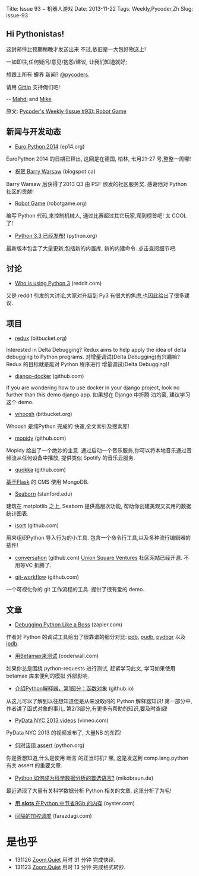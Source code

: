 Title: Issue 93 ~ 机器人游戏 
Date: 2013-11-22 
Tags: Weekly,Pycoder,Zh 
Slug: issue-93 
## Hi Pythonistas!


这封邮件比预期稍晚才发送出来
不过,依旧是一大包好物送上!
 

一如即往,任何疑问/意见/抱怨/建议,
让我们知道就好;

想跟上所有 蠎界 新闻?
 [@pycoders](http://twitter.com/pycoders).

请用
[Gittip](https://www.gittip.com/PycodersWeekly)
支持俺们吧!

--
[Mahdi](https://twitter.com/#!/myusuf3) and [Mike](https://twitter.com/#!/mgrouchy)

原文: [Pycoder's Weekly (Issue #93): Robot Game](http://eepurl.com/Jk4A5)

## 新闻与开发动态

- [Euro Python 2014](http://ep14.org/) (ep14.org)

EuroPython 2014 的日期已释出,
这回是在德国, 柏林, 七月21-27 号,整整一周哪!

 

- [祝贺 Barry Warsaw](http://pyfound.blogspot.ca/2013/11/congratulations-to-barry-warsaw.html) (blogspot.ca)

Barry Warsaw 后获得了2013 Q3 由 PSF 颁发的社区服务奖.
感谢他对 Python 社区的贡献!

 
- [Robot Game](http://robotgame.org/home) (robotgame.org)

编写 Python 代码,来控制机械人, 通过比赛超过其它玩家,爬到榜首吧!
太 COOL 了!
 
- [Python 3.3 已经发布!](http://docs.python.org/3.3/whatsnew/3.3.html) (python.org)

最新版本包含了大量更新,包括新的内置库,
新的内建命令. 点击查阅细节吧.



## 讨论

- [Who is using Python 3](http://www.reddit.com/r/Python/comments/1r4zoq/who_is_using_python_3/) (reddit.com)

又是 reddit 引发的大讨论,大家对升级到 Py3 有很大的焦虑,也因此给出了很多建议.


## 项目

- [redux](https://bitbucket.org/hamstah/redux) (bitbucket.org)

Interested in Delta Debugging? Redux aims to help apply the idea of delta debugging to Python programs.
对增量调试(Delta Debugging)有兴趣嘛?
Redux 的目标就是能对 Python 程序进行 增量调试(Delta Debugging)!

 
- [django-docker](https://github.com/kencochrane/django-docker) (github.com)

If you are wondering how to use docker in your django project, look no further than this demo django app.
如果想在 Django 中折腾 泊坞窗, 
建议学习这个 demo.
 

- [whoosh](https://bitbucket.org/mchaput/whoosh/wiki/Home) (bitbucket.org)

Whoosh 是纯Python 完成的 快速,全文索引及搜索库!

 

- [mopidy](https://github.com/mopidy/mopidy) (github.com)

Mopidy 给出了一个绝妙的主意.
通过启动一个音乐服务,你可以将本地音乐通过音频流从任何设备中播放,
提供类似 Spotify 的音乐云服务.


- [quokka](https://github.com/pythonhub/quokka) (github.com)

[基于Flask](http://flask.pocoo.org/) 的 CMS
使用 MongoDB.

 

- [Seaborn](http://stanford.edu/~mwaskom/software/seaborn/index.html#) (stanford.edu)

建筑在 matplotlib 之上, 
Seaborn 提供高层次功能,
帮助你创建美观又实用的数据统计图表.

 

- [isort](https://github.com/timothycrosley/isort) (github.com)


用来组织Python 导入行为的小工具.
包含一个命令行工具,以及多种流行编辑器的插件!
 

- [conversation](https://github.com/unionsquareventures/conversation) (github.com)
[Union Square Ventures](http://www.usv.com/)
社区网站已经开源.
不用等VC 折腾了.

 

- [git-workflow](https://github.com/jvns/git-workflow) (github.com)

一个可视化你的 git 工作流程的工具.
提供了很有爱的 demo.


## 文章
 
- [Debugging Python Like a Boss](https://zapier.com/engineering/debugging-python-boss/) (zapier.com)

作者对 Python 的调试工具给出了很靠谱的细分对比:
[pdb](http://docs.python.org/2/library/pdb.html), 
[pudb](https://pypi.python.org/pypi/pudb), 
[pydbgr](https://code.google.com/p/pydbgr/) 以及
[ipdb](https://github.com/gotcha/ipdb).

- [用Betamax来测试](https://coderwall.com/p/0luvca) (coderwall.com)

如果你总是围绕 python-requests 进行测试,
赶紧学习此文,
学习如果使用 betamax 库来便利的模拟 外部影响.


- [介绍Python解释器，第1部分：函数对象](http://akaptur.github.io/blog/2013/11/15/introduction-to-the-python-interpreter/) (github.io)


从这儿可以了解到以往想知道但是从来没敢问的 Python 解释器知识!
第一部分中,作者讲了函式对象的事儿,
第2/3部分,有更多有帮助的知识,要及时查阅!


- [PyData NYC 2013 videos](http://vimeo.com/pydata) (vimeo.com)

PyData NYC 2013 的视频发布了,
大量NB 的东西!


- [何时该用 assert](https://mail.python.org/pipermail/python-list/2013-November/660401.html) (python.org)

你是否想知道,什么是使用 断言 的正当时机?
哪, 这是发送到 comp.lang.python 有关 assert 的重要文章.


- [Python 如何成为科学数据分析的首选语言?](http://blog.mikiobraun.de/2013/11/how-python-became-the-language-of-choice-for-data-science.html) (mikobraun.de)

最近涌现了大量有关科学数据分析 Python 相关的文章,
这里分析了为毛!


- [用 __slots__ 在Python 中节省9Gb 的内存](http://tech.oyster.com/save-ram-with-python-slots/) (oyster.com)

- [间隔的加权调度](http://farazdagi.com/blog/2013/weighted-interval-scheduling/) (farazdagi.com)


# 是也乎

- 131126 [Zoom.Quiet](http://zoomquiet.org/) 用时 31 分钟 完成快译.
- 131123 [Zoom.Quiet](http://zoomquiet.org/) 用时 13 分钟 完成格式转抄.
 